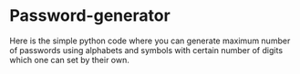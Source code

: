 # Password-generator
Here is the simple python code where you can generate maximum number of passwords using alphabets and symbols with certain number of digits which one can set by their own.
